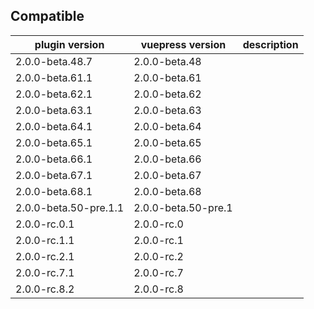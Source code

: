 ## Compatible

| plugin version        | vuepress version    | description |
| --------------------- | ------------------- | ----------- |
| 2.0.0-beta.48.7       | 2.0.0-beta.48       |             |
| 2.0.0-beta.61.1       | 2.0.0-beta.61       |             |
| 2.0.0-beta.62.1       | 2.0.0-beta.62       |             |
| 2.0.0-beta.63.1       | 2.0.0-beta.63       |             |
| 2.0.0-beta.64.1       | 2.0.0-beta.64       |             |
| 2.0.0-beta.65.1       | 2.0.0-beta.65       |             |
| 2.0.0-beta.66.1       | 2.0.0-beta.66       |             |
| 2.0.0-beta.67.1       | 2.0.0-beta.67       |             |
| 2.0.0-beta.68.1       | 2.0.0-beta.68       |             |
| 2.0.0-beta.50-pre.1.1 | 2.0.0-beta.50-pre.1 |             |
| 2.0.0-rc.0.1          | 2.0.0-rc.0          |             |
| 2.0.0-rc.1.1          | 2.0.0-rc.1          |             |
| 2.0.0-rc.2.1          | 2.0.0-rc.2          |             |
| 2.0.0-rc.7.1          | 2.0.0-rc.7          |             |
| 2.0.0-rc.8.2          | 2.0.0-rc.8          |             |

